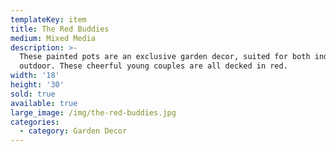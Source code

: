 ```yaml
---
templateKey: item
title: The Red Buddies
medium: Mixed Media
description: >-
  These painted pots are an exclusive garden decor, suited for both indoor and
  outdoor. These cheerful young couples are all decked in red. 
width: '18'
height: '30'
sold: true
available: true
large_image: /img/the-red-buddies.jpg
categories:
  - category: Garden Decor
---
```


